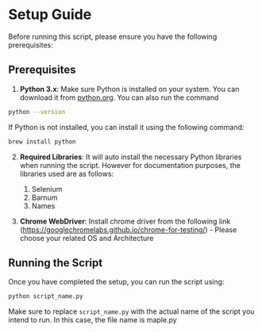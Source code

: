 # Setup Guide

Before running this script, please ensure you have the following prerequisites:

## Prerequisites

1. **Python 3.x**: Make sure Python is installed on your system. You can download it from [python.org](https://www.python.org/). You can also run the command
```bash
python --version
```

If Python is not installed, you can install it using the following command:
```bash
brew install python
```

2. **Required Libraries**: It will auto install the necessary Python libraries when running the script. However for documentation purposes, the libraries used are as follows:
    1. Selenium
    2. Barnum
    3. Names 

3. **Chrome WebDriver**: Install chrome driver from the following link (https://googlechromelabs.github.io/chrome-for-testing/) - Please choose your related OS and Architecture

## Running the Script

Once you have completed the setup, you can run the script using:
```bash
python script_name.py
```

Make sure to replace `script_name.py` with the actual name of the script you intend to run. In this case, the file name is maple.py